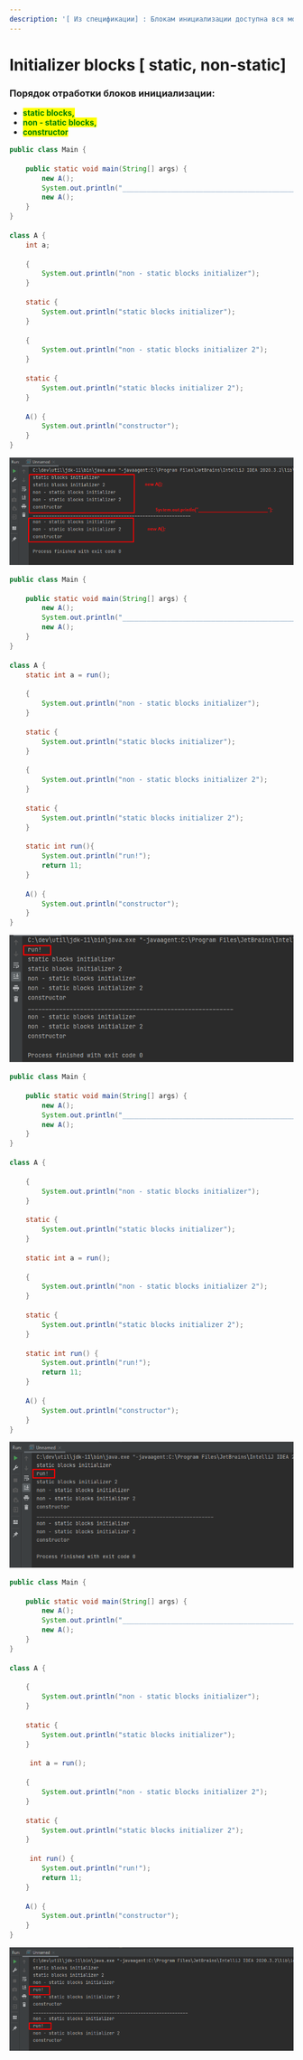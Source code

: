 ```yaml
---
description: '[ Из спецификации] : Блокам инициализации доступна вся мощь языка.'
---
```


# Initializer blocks \[ static, non-static]

### Порядок отработки блоков инициализации:

* <mark style="color:green;">**static blocks,**</mark>
* <mark style="color:green;">**non - static blocks,**</mark>
* <mark style="color:green;">**constructor**</mark>

```java
public class Main {

    public static void main(String[] args) {
        new A();
        System.out.println("___________________________________________________________");
        new A();
    }
}

class A {
    int a;

    {
        System.out.println("non - static blocks initializer");
    }

    static {
        System.out.println("static blocks initializer");
    }

    {
        System.out.println("non - static blocks initializer 2");
    }

    static {
        System.out.println("static blocks initializer 2");
    }

    A() {
        System.out.println("constructor");
    }
}
```

![](<../.gitbook/assets/image (276).png>)

```java
public class Main {

    public static void main(String[] args) {
        new A();
        System.out.println("___________________________________________________________");
        new A();
    }
}

class A {
    static int a = run();

    {
        System.out.println("non - static blocks initializer");
    }

    static {
        System.out.println("static blocks initializer");
    }

    {
        System.out.println("non - static blocks initializer 2");
    }

    static {
        System.out.println("static blocks initializer 2");
    }

    static int run(){
        System.out.println("run!");
        return 11;
    }

    A() {
        System.out.println("constructor");
    }
}
```

![](<../.gitbook/assets/image (155).png>)

```java
public class Main {

    public static void main(String[] args) {
        new A();
        System.out.println("___________________________________________________________");
        new A();
    }
}

class A {

    {
        System.out.println("non - static blocks initializer");
    }

    static {
        System.out.println("static blocks initializer");
    }

    static int a = run();

    {
        System.out.println("non - static blocks initializer 2");
    }

    static {
        System.out.println("static blocks initializer 2");
    }

    static int run() {
        System.out.println("run!");
        return 11;
    }

    A() {
        System.out.println("constructor");
    }
}
```

![](<../.gitbook/assets/image (312).png>)

```java
public class Main {

    public static void main(String[] args) {
        new A();
        System.out.println("___________________________________________________________");
        new A();
    }
}

class A {

    {
        System.out.println("non - static blocks initializer");
    }

    static {
        System.out.println("static blocks initializer");
    }

     int a = run();

    {
        System.out.println("non - static blocks initializer 2");
    }

    static {
        System.out.println("static blocks initializer 2");
    }

     int run() {
        System.out.println("run!");
        return 11;
    }

    A() {
        System.out.println("constructor");
    }
}
```

![](<../.gitbook/assets/image (114).png>)
